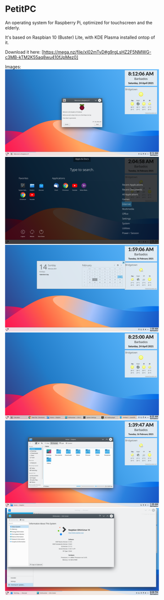 # PetitPC
An operating system for Raspberry Pi, optimized for touchscreen and the elderly.

It's based on Raspbian 10 (Buster) Lite, with KDE Plasma installed ontop of it.

Download it here:
[https://mega.nz/file/xI02mTyD#g9rgLsHZ2F5NMWG-c3MB-kTM2K55aq8wu410fJpMez0]

Images:
![Alt text](https://github.com/Victor2266/PetitPC/blob/main/piwiz1.png?raw=true "Initial Startup Wizard")
![Alt text](https://github.com/Victor2266/PetitPC/blob/main/StartMenu.png?raw=true "Start Menu")
![Alt text](https://github.com/Victor2266/PetitPC/blob/main/Calendar.png?raw=true "Calendar")
![Alt text](https://github.com/Victor2266/PetitPC/blob/main/Desktop.png?raw=true "Desktop")
![Alt text](https://github.com/Victor2266/PetitPC/blob/main/Dolphin.png?raw=true "Dolphin")
![Alt text](https://github.com/Victor2266/PetitPC/blob/main/OS_Info.png?raw=true "OS_Info")
